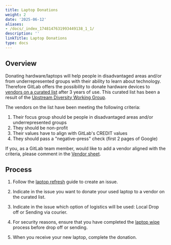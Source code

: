 ```yaml
---
title: Laptop Donations
weight: 2
date: '2025-06-12'
aliases:
- /docs/_index_1748147631993449138_1_1/
description: ''
linkTitle: Laptop Donations
type: docs
---
```


## Overview

Donating hardware/laptops will help people in disadvantaged areas and/or from underrepresented groups with their ability to learn about technology. Therefore GitLab offers the possibility to donate hardware devices to [vendors on a curated list](https://docs.google.com/spreadsheets/d/15g4v5coC_yLlVNTKUZMwATllZhxzqbxrtvwJsi8bjXE/edit#gid=0) after 3 years of use. This curated list has been a result of the [Upstream Diversity Working Group](/handbook/company/working-groups/upstream-diversity/).

The vendors on the list have been meeting the following criteria:

1. Their focus group should be people in disadvantaged areas and/or underrepresented groups
1. They should be non-profit
1. Their values have to align with GitLab's CREDIT values
1. They should pass a "negative-press" check (first 2 pages of Google)

If you, as a GitLab team member, would like to add a vendor aligned with the criteria, please comment in the [Vendor sheet](https://docs.google.com/spreadsheets/d/15g4v5coC_yLlVNTKUZMwATllZhxzqbxrtvwJsi8bjXE/edit#gid=0).

## Process

1. Follow the [laptop refresh](/handbook/security/corporate/services/laptops/refresh) guide to create an issue.

1. Indicate in the issue you want to donate your used laptop to a vendor on the curated list.

1. Indicate in the issue which option of logistics will be used: Local Drop off or Sending via courier.

1. For security reasons, ensure that you have completed the [laptop wipe](/handbook/security/corporate/services/laptops/guide/wipe) process before drop off or sending.

1. When you receive your new laptop, complete the donation.
